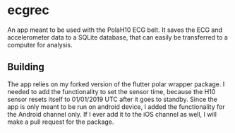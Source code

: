 # ecgrec

An app meant to be used with the PolaH10 ECG belt.
It saves the ECG and accelerometer data to a SQLite database, that can easily be transferred to a computer for analysis.

## Building

The app relies on my forked version of the flutter polar wrapper package. I needed to add the functionality to set the sensor time, because
the H10 sensor resets itself to 01/01/2019 UTC after it goes to standby. Since the app is only meant to be run on android device, 
I added the functionality for the Android channel only. If I ever add it to the iOS channel as well, I will make a pull request for the package.
